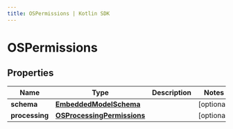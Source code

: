 ```yaml
---
title: OSPermissions | Kotlin SDK
---
```



# OSPermissions

## Properties
Name | Type | Description | Notes
------------ | ------------- | ------------- | -------------
**schema** | [**EmbeddedModelSchema**](EmbeddedModelSchema) |  |  [optional]
**processing** | [**OSProcessingPermissions**](OSProcessingPermissions) |  |  [optional]



